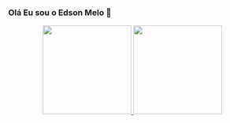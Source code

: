 ### Olá Eu sou o Edson Melo 👋

<div align="center">
  <a href="https://github.com/EdsonMelo">
  <img height="180em" src="https://github-readme-stats.vercel.app/api?username=EdsonMelo&show_icons=true&theme=dark&include_all_commits=true&count_private=true"/>
  <img height="180em" src="https://github-readme-stats.vercel.app/api/top-langs/?username=EdsonMelo&layout=compact&langs_count=7&theme=dark"/>
</div>
